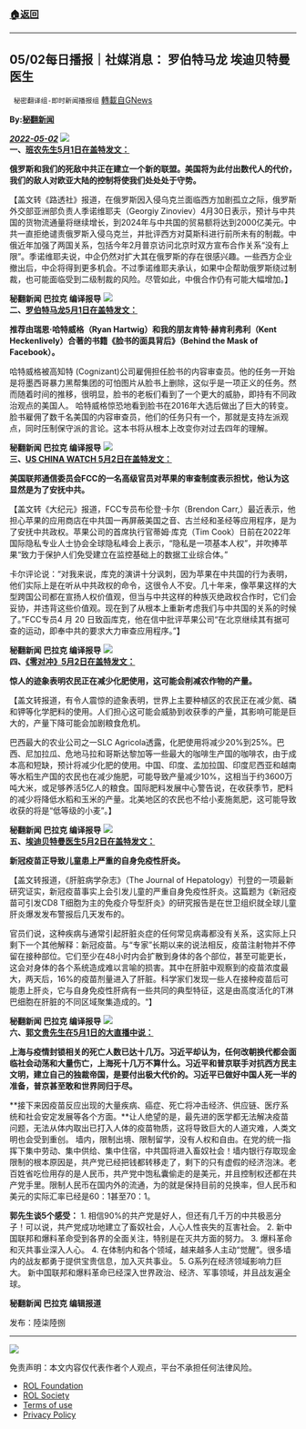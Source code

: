 ###  [:house:返回](README.md)
---


## 05/02每日播报｜社媒消息： 罗伯特马龙 埃迪贝特曼医生
` 秘密翻译组-即时新闻播报组` [轉載自GNews](https://gnews.org/zh-hans/2454529/)

**By:[秘翻新闻](https://gettr.com/post/p17ygrl19e7)**
 
***[2022-05-02](https://gettr.com/post/p17ygrl19e7)***
 ![](https://assets.gnews.org/wp-content/uploads/2022/05/1-23.jpg)  
**一、[班农先生5月1日在盖特发文：](https://gettr.com/post/p17ui6m9e9f)**
 
**俄罗斯和我们的死敌中共正在建立一个新的联盟。美国将为此付出数代人的代价，我们的敌人对欧亚大陆的控制将使我们处处处于守势。**
 
【盖文转《路透社》报道，在俄罗斯因入侵乌克兰面临西方加剧孤立之际，俄罗斯外交部亚洲部负责人季诺维耶夫（Georgiy Zinoviev）4月30日表示，预计与中共国的货物流通量将继续增长，到2024年与中共国的贸易额将达到2000亿美元。中共一直拒绝谴责俄罗斯入侵乌克兰，并批评西方对莫斯科进行前所未有的制裁。中俄近年加强了两国关系，包括今年2月普京访问北京时双方宣布合作关系“没有上限”。季诺维耶夫说，中企仍然对扩大其在俄罗斯的存在很感兴趣。一些西方企业撤出后，中企将得到更多机会。不过季诺维耶夫承认，如果中企帮助俄罗斯绕过制裁，也可能面临受到二级制裁的风险。尽管如此，中俄合作仍有可能大幅增加。】
 
**秘翻新闻 巴拉克 编译报导**
 ![](https://assets.gnews.org/wp-content/uploads/2022/05/2-12.png)  
**二、**[**罗伯特马龙5月1日在盖特发文：**](https://gettr.com/post/p17v8elded6)
 
**推荐由瑞恩·哈特威格（Ryan Hartwig）和我的朋友肯特·赫肯利弗利（Kent Heckenlively）合著的书籍《脸书的面具背后》（Behind the Mask of Facebook）。**
 
哈特威格被高知特 (Cognizant)公司雇佣担任脸书的内容审查员。他的任务一开始是将墨西哥暴力黑帮集团的可怕图片从脸书上删除，这似乎是一项正义的任务。然而随着时间的推移，很明显，脸书的老板们看到了一个更大的威胁，即持有不同政治观点的美国人。 哈特威格惊恐地看到脸书在2016年大选后做出了巨大的转变。脸书雇佣了数千名美国的内容审查员，他们的任务只有一个，那就是支持左派观点，同时压制保守派的言论。这本书将从根本上改变你对过去四年的理解。
 
**秘翻新闻 巴拉克 编译报导**
 ![](https://assets.gnews.org/wp-content/uploads/2022/05/3-5.jpg)  
**三、[US CHINA WATCH 5月2日在盖特发文：](https://gettr.com/post/p17wpqw9e7f)**
 
**美国联邦通信委员会FCC的一名高级官员对苹果的审查制度表示担忧，他认为这显然是为了安抚中共。**
 
【盖文转《大纪元》报道，FCC专员布伦登·卡尔（Brendon Carr,）最近表示，他担心苹果的应用商店在中共国一再屏蔽美国之音、古兰经和圣经等应用程序，是为了安抚中共政权。苹果公司的首席执行官蒂姆·库克（Tim Cook）日前在2022年国际隐私专业人士协会全球隐私峰会上表示，“隐私是一项基本人权”，并吹捧苹果“致力于保护人们免受建立在监控基础上的数据工业综合体。”
 
卡尔评论说：“对我来说，库克的演讲十分讽刺，因为苹果在中共国的行为表明，他们实际上是在听从中共政权的命令，这很令人不安。几十年来，像苹果这样的大型跨国公司都在宣扬人权价值观，但当与中共这样的种族灭绝政权合作时，它们会妥协，并违背这些价值观。现在到了从根本上重新考虑我们与中共国的关系的时候了。”FCC专员4 月 20 日致函库克，他在信中批评苹果公司“在北京继续其有据可查的运动，即奉中共的要求大力审查应用程序。”】
 
**秘翻新闻 巴拉克 编译报导**
 ![](https://assets.gnews.org/wp-content/uploads/2022/05/4-5.jpg)  
**四、[《零对冲》5月2日在盖特发文：](https://gettr.com/post/p17vo8cf0df)**
 
**惊人的迹象表明农民正在减少化肥使用，这可能会削减农作物的产量。**
 
【盖文转报道，有令人震惊的迹象表明，世界上主要种植区的农民正在减少氮、磷和钾等化学肥料的使用。人们担心这可能会威胁到收获季的产量，其影响可能是巨大的，产量下降可能会加剧粮食危机。
 
巴西最大的农业公司之一SLC Agricola透露，化肥使用将减少20%到25%。巴西、尼加拉瓜、危地马拉和哥斯达黎加等一些最大的咖啡生产国的咖啡农，由于成本高和短缺，预计将减少化肥的使用。中国、印度、孟加拉国、印度尼西亚和越南等水稻生产国的农民也在减少施肥，可能导致产量减少10%，这相当于约3600万吨大米，或足够养活5亿人的粮食。国际肥料发展中心警告说，在收获季节，肥料的减少将降低水稻和玉米的产量。北美地区的农民也不给小麦施氮肥，这可能导致收获的将是“低等级的小麦”。】
 
**秘翻新闻 巴拉克 编译报导**
 ![](https://assets.gnews.org/wp-content/uploads/2022/05/5-11.jpg)  
**五、[埃迪贝特曼医生5月2日在盖特发文：](https://gettr.com/post/p17x0u56463)**
 
**新冠疫苗正导致儿童患上严重的自身免疫性肝炎。**
 
【盖文转报道，《肝脏病学杂志》（The Journal of Hepatology）刊登的一项最新研究证实，新冠疫苗事实上会引发儿童的严重自身免疫性肝炎。这篇题为《新冠疫苗可引发CD8 T细胞为主的免疫介导型肝炎》的研究报告是在世卫组织就全球儿童肝炎爆发发布警报后几天发布的。
 
官员们说，这种疾病与通常引起肝脏炎症的任何常见病毒都没有关系，这实际上只剩下一个其他解释：新冠疫苗。与“专家”长期以来的说法相反，疫苗注射物并不停留在接种部位。它们至少在48小时内会扩散到身体的各个部位，甚至可能更长，这会对身体的各个系统造成难以言喻的损害。其中在肝脏中观察到的疫苗浓度最大，两天后，16%的疫苗剂量进入了肝脏。科学家们发现一些人在接种疫苗后可能患上肝炎，它与自身免疫性肝病有一些共同的典型特征，这是由高度活化的T淋巴细胞在肝脏的不同区域聚集造成的。“】
 
**秘翻新闻 巴拉克 编译报导**
 ![](https://assets.gnews.org/wp-content/uploads/2022/05/6-3.jpg)  
**六、[郭文贵先生在5月1日的大直播中说：](https://gettr.com/post/p17wx8k091a)**
 
**上海与疫情封锁相关的死亡人数已达十几万。习近平却认为，任何改朝换代都会面临社会动荡和大量伤亡，上海死十几万不算什么。习近平和普京联手对抗西方民主文明，建立自己的独裁帝国，是要付出极大代价的。习近平已做好中国人死一半的准备，普京甚至敢和世界同归于尽。**
 
**接下来因疫苗反应出现的大量疾病、癌症、死亡将冲击经济、供应链、医疗系统和社会安定发展等各个方面。**让人绝望的是，最先进的医学都无法解决疫苗问题，无法从体内取出已打入人体的疫苗物质，这将导致巨大的人道灾难，人类文明也会受到重创。 墙内，限制出境、限制留学，没有人权和自由。在党的统一指挥下集中劳动、集中供给、集中住宿，中共国将进入畜奴社会！墙内银行存取现金限制的根本原因是，共产党已经把钱都转移走了，剩下的只有虚假的经济泡沫。老百姓省吃俭用存的是人民币，共产党中饱私囊偷走的是美元，并且控制权还都在共产党手里。限制人民币在国内外的流通，为的就是保持目前的兑换率，但人民币和美元的实际汇率已经是60：1甚至70：1。
 
**郭先生谈5个感受：** 1. 相信90%的共产党是好人，但还有几千万的中共极恶分子！可以说，共产党成功地建立了畜奴社会，人心人性丧失的互害社会。 2. 新中国联邦和爆料革命受到各界的全面关注，特别是在灭共方面的努力。 3. 爆料革命和灭共事业深入人心。 4. 在体制内和各个领域，越来越多人主动“觉醒”。很多墙内的战友都勇于提供宝贵信息，加入灭共事业。 5. G系列在经济领域影响力巨大。 新中国联邦和爆料革命已经深入世界政治、经济、军事领域，并且战友遍全球。
 
**秘翻新闻 巴拉克 编辑报道**
 
发布：陸柒陸捌
 
* * *
 ![](https://assets.gnews.org/wp-content/uploads/2022/05/IMAGE-2022-03-31-224805-1.jpg) 

免责声明：本文内容仅代表作者个人观点，平台不承担任何法律风险。
  
- [ROL Foundation](https://rolfoundation.org/)
- [ROL Society](https://rolsociety.org/)
- [Terms of use](https://gnews.org/terms-of-use-3/)
- [Privacy Policy](https://gnews.org/privacy-policy/)
